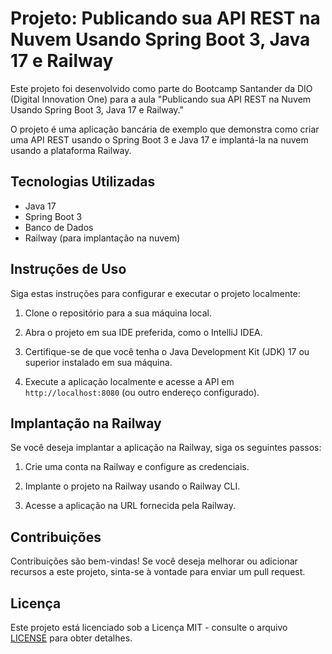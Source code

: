 # Projeto: Publicando sua API REST na Nuvem Usando Spring Boot 3, Java 17 e Railway

Este projeto foi desenvolvido como parte do Bootcamp Santander da DIO (Digital Innovation One) para a aula "Publicando sua API REST na Nuvem Usando Spring Boot 3, Java 17 e Railway."

O projeto é uma aplicação bancária de exemplo que demonstra como criar uma API REST usando o Spring Boot 3 e Java 17 e implantá-la na nuvem usando a plataforma Railway.

## Tecnologias Utilizadas

- Java 17
- Spring Boot 3
- Banco de Dados 
- Railway (para implantação na nuvem)

## Instruções de Uso

Siga estas instruções para configurar e executar o projeto localmente:

1. Clone o repositório para a sua máquina local.

2. Abra o projeto em sua IDE preferida, como o IntelliJ IDEA.

3. Certifique-se de que você tenha o Java Development Kit (JDK) 17 ou superior instalado em sua máquina.

4. Execute a aplicação localmente e acesse a API em `http://localhost:8080` (ou outro endereço configurado).

## Implantação na Railway

Se você deseja implantar a aplicação na Railway, siga os seguintes passos:

1. Crie uma conta na Railway e configure as credenciais.

2. Implante o projeto na Railway usando o Railway CLI.

3. Acesse a aplicação na URL fornecida pela Railway.

## Contribuições

Contribuições são bem-vindas! Se você deseja melhorar ou adicionar recursos a este projeto, sinta-se à vontade para enviar um pull request.

## Licença

Este projeto está licenciado sob a Licença MIT - consulte o arquivo [LICENSE](LICENSE) para obter detalhes.





